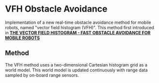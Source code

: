 # VFH Obstacle Avoidance

Implementation of a new real-time obstacle avoidance method for mobile robots, named "vector field histogram (VFH)".
This method first introduced in [**THE VECTOR FIELD HISTOGRAM - FAST OBSTACLE AVOIDANCE FOR MOBILE ROBOTS**](https://www.cs.cmu.edu/~motionplanning/papers/sbp_papers/integrated1/borenstein_VFHisto.pdf)

## Method

The VFH method uses a two-dimensional Cartesian histogram grid as a world model. This world
model is updated continuously with range data sampled by on-board range sensors.

